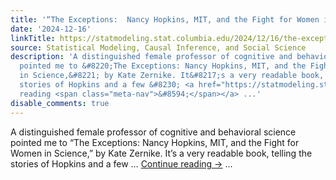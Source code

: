```yaml
---
title: '“The Exceptions:  Nancy Hopkins, MIT, and the Fight for Women in Science”'
date: '2024-12-16'
linkTitle: https://statmodeling.stat.columbia.edu/2024/12/16/the-exceptions-nancy-hopkins-mit-and-the-fight-for-women-in-science/
source: Statistical Modeling, Causal Inference, and Social Science
description: 'A distinguished female professor of cognitive and behavioral science
  pointed me to &#8220;The Exceptions: Nancy Hopkins, MIT, and the Fight for Women
  in Science,&#8221; by Kate Zernike. It&#8217;s a very readable book, telling the
  stories of Hopkins and a few &#8230; <a href="https://statmodeling.stat.columbia.edu/2024/12/16/the-exceptions-nancy-hopkins-mit-and-the-fight-for-women-in-science/">Continue
  reading <span class="meta-nav">&#8594;</span></a> ...'
disable_comments: true
---
```

A distinguished female professor of cognitive and behavioral science pointed me to &#8220;The Exceptions: Nancy Hopkins, MIT, and the Fight for Women in Science,&#8221; by Kate Zernike. It&#8217;s a very readable book, telling the stories of Hopkins and a few &#8230; <a href="https://statmodeling.stat.columbia.edu/2024/12/16/the-exceptions-nancy-hopkins-mit-and-the-fight-for-women-in-science/">Continue reading <span class="meta-nav">&#8594;</span></a> ...